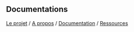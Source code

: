 ## Documentations

[Le projet](index.md) / [A propos](about.md) / [Documentation](docs.md) / [Ressources](ressources.md)
